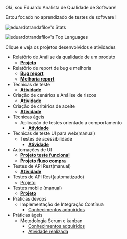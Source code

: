Olá, sou Eduardo
Analista de Qualidade de Software!

Estou focado no aprendizado de testes de software !

![eduardotrandafilov's Stats](https://github-readme-stats.vercel.app/api?username=eduardotrandafilov&theme=vue-dark&show_icons=true&hide_border=true&count_private=false)

![eduardotrandafilov's Top Languages](https://github-readme-stats.vercel.app/api/top-langs/?username=eduardotrandafilov&theme=vue-dark&show_icons=true&hide_border=true&layout=compact)

Clique e veja os projetos desenvolvidos e atividades

- Relatório de Análise da qualidade de um produto
  * **[Projeto](https://docs.google.com/document/d/16oRZavxbadprwqAsyrIKEva33sYxI2NM/edit?usp=drive_link&ouid=113410598717466722374&rtpof=true&sd=true)**
- Relatório de report de bug e melhoria
  * **[Bug report](https://docs.google.com/document/d/1Uef6WM94NWCXJTbc59Sbdx-ibID6FCXm/edit?usp=drive_link&ouid=113410598717466722374&rtpof=true&sd=true)**
  * **[Melhoria report](https://docs.google.com/document/d/1jGTMmJrA_Vk8PxRzlHozCRQqxM6fbkEn2SHVVXKNtwc/edit?usp=drive_link)**
- Técnicas de teste
  * **[Atividade](https://drive.google.com/drive/folders/1Q9Fn3MmSr9aJN-krvAAIDwjotCWY3bdh?usp=drive_link)**
- Criação de cenários e Análise de riscos
    * **[Atividade](https://docs.google.com/document/d/1sVClk3Pv2qry1SdMWjHREayyGG4HrsSx/edit?usp=drive_link&ouid=113410598717466722374&rtpof=true&sd=true)**  
- Criação de critérios de aceite
    * **[Atividade](https://drive.google.com/drive/folders/1NlJElYljriUv4cZ85-M4Ey9obWsf6LEM?usp=drive_link)**
- Técnicas ágeis
  * Aplicação de testes orientado a comportamento
    * **[Atividade](https://github.com/eduardotrandafilov/cucumber)** 
- Técnicas de teste UI para web(manual)
  * Testes de acessibilidade
    * **[Atividade](https://docs.google.com/document/d/1j8UcsgfjJkt61I1ws3sUGsNilItdllQz/edit?usp=drive_link&ouid=113410598717466722374&rtpof=true&sd=true)** 
- Automações de UI 
  * **[Projeto teste funcional](https://github.com/eduardotrandafilov/teste-ebac-ui)**
  * **[Projeto fluxo compra](https://github.com/eduardotrandafilov/teste-e2e-ebac)**
- Testes de API Rest(manual)
  * **[Atividade](https://github.com/eduardotrandafilov/teste-api-serverest)**
- Testes de API Rest(automatizado)
  * [Projeto](https://github.com/eduardotrandafilov/teste-api-ebac)
- Testes mobile (manual)
  * **[Projeto](https://github.com/eduardotrandafilov/testes-mobile)**
- Práticas devops
  * Implementação de Integração Contínua
    * [Conhecimentos adquiridos](https://drive.google.com/file/d/17MLONyhLshgNsij8U585m9umUaFqfyD3/view?usp=sharing)   
- Práticas ágeis 
  * Metodologia Scrum e kanban
    * [Conhecimentos adquiridos](https://drive.google.com/file/d/1-uGgb4F6tSBOxVotmyWy4pwvajmAOQ56/view?usp=sharing)
    * [Atividade realizada](https://drive.google.com/drive/folders/1v4BoKk7fZnxRFqx13gSI_kzF-01EmvWS?usp=sharing)






